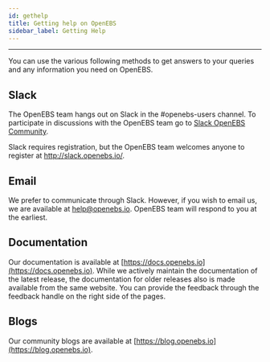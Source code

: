 ```yaml
---
id: gethelp
title: Getting help on OpenEBS
sidebar_label: Getting Help
---
```

------

You can use the various following methods to get answers to your queries and any information you need on OpenEBS.

## Slack

The OpenEBS team hangs out on Slack in the #openebs-users channel. To participate in discussions with the OpenEBS team go to [Slack OpenEBS Community](https://openebs-community.slack.com/messages/C3NPGQ6G3/).

Slack requires registration, but the OpenEBS team welcomes anyone to register at <http://slack.openebs.io/>.

## Email

We prefer to communicate through Slack. However, if you wish to email us, we are available at  help@openebs.io. OpenEBS team will respond to you at the earliest.

## Documentation

Our documentation is available at [https://docs.openebs.io](https://docs.openebs.io). While we actively maintain the documentation of the latest release, the documentation for older releases also is made available from the same website. You can provide the feedback through the feedback handle on the right side of the pages.

## Blogs

Our community blogs are available at [https://blog.openebs.io](https://blog.openebs.io).





<!-- Hotjar Tracking Code for https://docs.openebs.io -->
<script>
   (function(h,o,t,j,a,r){
       h.hj=h.hj||function(){(h.hj.q=h.hj.q||[]).push(arguments)};
       h._hjSettings={hjid:785693,hjsv:6};
       a=o.getElementsByTagName('head')[0];
       r=o.createElement('script');r.async=1;
       r.src=t+h._hjSettings.hjid+j+h._hjSettings.hjsv;
       a.appendChild(r);
   })(window,document,'https://static.hotjar.com/c/hotjar-','.js?sv=');
</script>

